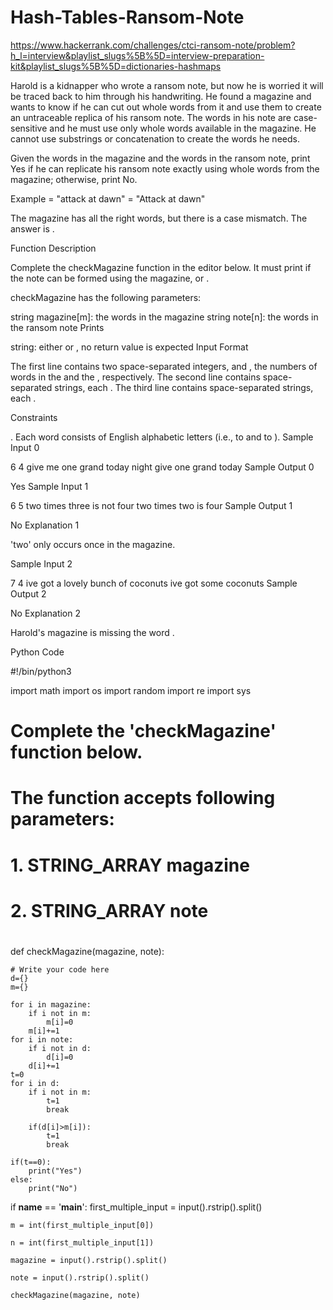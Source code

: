 # Hash-Tables-Ransom-Note
https://www.hackerrank.com/challenges/ctci-ransom-note/problem?h_l=interview&playlist_slugs%5B%5D=interview-preparation-kit&playlist_slugs%5B%5D=dictionaries-hashmaps


Harold is a kidnapper who wrote a ransom note, but now he is worried it will be traced back to him through his handwriting. He found a magazine and wants to know if he can cut out whole words from it and use them to create an untraceable replica of his ransom note. The words in his note are case-sensitive and he must use only whole words available in the magazine. He cannot use substrings or concatenation to create the words he needs.

Given the words in the magazine and the words in the ransom note, print Yes if he can replicate his ransom note exactly using whole words from the magazine; otherwise, print No.

Example
 = "attack at dawn"  = "Attack at dawn"

The magazine has all the right words, but there is a case mismatch. The answer is .

Function Description

Complete the checkMagazine function in the editor below. It must print  if the note can be formed using the magazine, or .

checkMagazine has the following parameters:

string magazine[m]: the words in the magazine
string note[n]: the words in the ransom note
Prints

string: either  or , no return value is expected
Input Format

The first line contains two space-separated integers,  and , the numbers of words in the  and the , respectively.
The second line contains  space-separated strings, each .
The third line contains  space-separated strings, each .

Constraints

.
Each word consists of English alphabetic letters (i.e.,  to  and  to ).
Sample Input 0

6 4
give me one grand today night
give one grand today
Sample Output 0

Yes
Sample Input 1

6 5
two times three is not four
two times two is four
Sample Output 1

No
Explanation 1

'two' only occurs once in the magazine.

Sample Input 2

7 4
ive got a lovely bunch of coconuts
ive got some coconuts
Sample Output 2

No
Explanation 2

Harold's magazine is missing the word .



Python Code


#!/bin/python3

import math
import os
import random
import re
import sys

#
# Complete the 'checkMagazine' function below.
#
# The function accepts following parameters:
#  1. STRING_ARRAY magazine
#  2. STRING_ARRAY note
#

def checkMagazine(magazine, note):
    
    # Write your code here
    d={}
    m={}
    
    for i in magazine:
        if i not in m:
            m[i]=0
        m[i]+=1
    for i in note:
        if i not in d:
            d[i]=0
        d[i]+=1
    t=0
    for i in d:
        if i not in m:
            t=1
            break
        
        if(d[i]>m[i]):
            t=1
            break
        
    if(t==0):
        print("Yes")
    else:
        print("No")
    
    

if __name__ == '__main__':
    first_multiple_input = input().rstrip().split()

    m = int(first_multiple_input[0])

    n = int(first_multiple_input[1])

    magazine = input().rstrip().split()

    note = input().rstrip().split()

    checkMagazine(magazine, note)
